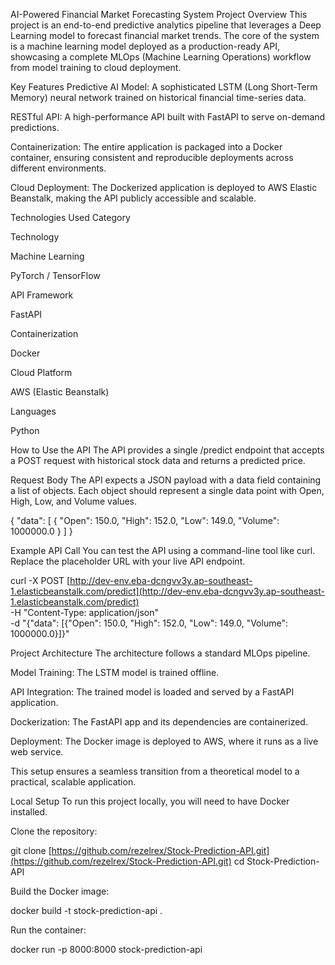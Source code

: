 AI-Powered Financial Market Forecasting System
Project Overview
This project is an end-to-end predictive analytics pipeline that leverages a Deep Learning model to forecast financial market trends. The core of the system is a machine learning model deployed as a production-ready API, showcasing a complete MLOps (Machine Learning Operations) workflow from model training to cloud deployment.

Key Features
Predictive AI Model: A sophisticated LSTM (Long Short-Term Memory) neural network trained on historical financial time-series data.

RESTful API: A high-performance API built with FastAPI to serve on-demand predictions.

Containerization: The entire application is packaged into a Docker container, ensuring consistent and reproducible deployments across different environments.

Cloud Deployment: The Dockerized application is deployed to AWS Elastic Beanstalk, making the API publicly accessible and scalable.

Technologies Used
Category

Technology

Machine Learning

PyTorch / TensorFlow

API Framework

FastAPI

Containerization

Docker

Cloud Platform

AWS (Elastic Beanstalk)

Languages

Python

How to Use the API
The API provides a single /predict endpoint that accepts a POST request with historical stock data and returns a predicted price.

Request Body
The API expects a JSON payload with a data field containing a list of objects. Each object should represent a single data point with Open, High, Low, and Volume values.

{
  "data": [
    {
      "Open": 150.0,
      "High": 152.0,
      "Low": 149.0,
      "Volume": 1000000.0
    }
  ]
}

Example API Call
You can test the API using a command-line tool like curl. Replace the placeholder URL with your live API endpoint.

curl -X POST [http://dev-env.eba-dcngvv3y.ap-southeast-1.elasticbeanstalk.com/predict](http://dev-env.eba-dcngvv3y.ap-southeast-1.elasticbeanstalk.com/predict) \
-H "Content-Type: application/json" \
-d "{\"data\": [{\"Open\": 150.0, \"High\": 152.0, \"Low\": 149.0, \"Volume\": 1000000.0}]}"

Project Architecture
The architecture follows a standard MLOps pipeline.

Model Training: The LSTM model is trained offline.

API Integration: The trained model is loaded and served by a FastAPI application.

Dockerization: The FastAPI app and its dependencies are containerized.

Deployment: The Docker image is deployed to AWS, where it runs as a live web service.

This setup ensures a seamless transition from a theoretical model to a practical, scalable application.

Local Setup
To run this project locally, you will need to have Docker installed.

Clone the repository:

git clone [https://github.com/rezelrex/Stock-Prediction-API.git](https://github.com/rezelrex/Stock-Prediction-API.git)
cd Stock-Prediction-API

Build the Docker image:

docker build -t stock-prediction-api .

Run the container:

docker run -p 8000:8000 stock-prediction-api
